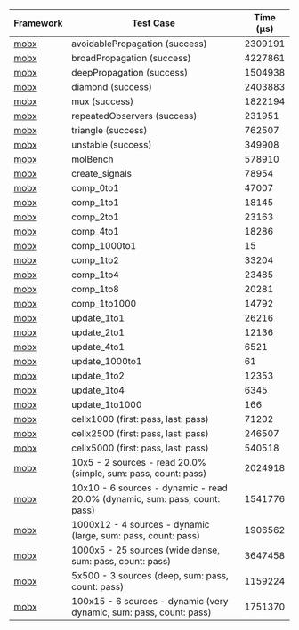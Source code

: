 | Framework | Test Case | Time (μs) |
| --- | --- | --- |
| [mobx](https://github.com/mobxjs/mobx.dart) | avoidablePropagation (success) | 2309191 |
| [mobx](https://github.com/mobxjs/mobx.dart) | broadPropagation (success) | 4227861 |
| [mobx](https://github.com/mobxjs/mobx.dart) | deepPropagation (success) | 1504938 |
| [mobx](https://github.com/mobxjs/mobx.dart) | diamond (success) | 2403883 |
| [mobx](https://github.com/mobxjs/mobx.dart) | mux (success) | 1822194 |
| [mobx](https://github.com/mobxjs/mobx.dart) | repeatedObservers (success) | 231951 |
| [mobx](https://github.com/mobxjs/mobx.dart) | triangle (success) | 762507 |
| [mobx](https://github.com/mobxjs/mobx.dart) | unstable (success) | 349908 |
| [mobx](https://github.com/mobxjs/mobx.dart) | molBench | 578910 |
| [mobx](https://github.com/mobxjs/mobx.dart) | create_signals | 78954 |
| [mobx](https://github.com/mobxjs/mobx.dart) | comp_0to1 | 47007 |
| [mobx](https://github.com/mobxjs/mobx.dart) | comp_1to1 | 18145 |
| [mobx](https://github.com/mobxjs/mobx.dart) | comp_2to1 | 23163 |
| [mobx](https://github.com/mobxjs/mobx.dart) | comp_4to1 | 18286 |
| [mobx](https://github.com/mobxjs/mobx.dart) | comp_1000to1 | 15 |
| [mobx](https://github.com/mobxjs/mobx.dart) | comp_1to2 | 33204 |
| [mobx](https://github.com/mobxjs/mobx.dart) | comp_1to4 | 23485 |
| [mobx](https://github.com/mobxjs/mobx.dart) | comp_1to8 | 20281 |
| [mobx](https://github.com/mobxjs/mobx.dart) | comp_1to1000 | 14792 |
| [mobx](https://github.com/mobxjs/mobx.dart) | update_1to1 | 26216 |
| [mobx](https://github.com/mobxjs/mobx.dart) | update_2to1 | 12136 |
| [mobx](https://github.com/mobxjs/mobx.dart) | update_4to1 | 6521 |
| [mobx](https://github.com/mobxjs/mobx.dart) | update_1000to1 | 61 |
| [mobx](https://github.com/mobxjs/mobx.dart) | update_1to2 | 12353 |
| [mobx](https://github.com/mobxjs/mobx.dart) | update_1to4 | 6345 |
| [mobx](https://github.com/mobxjs/mobx.dart) | update_1to1000 | 166 |
| [mobx](https://github.com/mobxjs/mobx.dart) | cellx1000 (first: pass, last: pass) | 71202 |
| [mobx](https://github.com/mobxjs/mobx.dart) | cellx2500 (first: pass, last: pass) | 246507 |
| [mobx](https://github.com/mobxjs/mobx.dart) | cellx5000 (first: pass, last: pass) | 540518 |
| [mobx](https://github.com/mobxjs/mobx.dart) | 10x5 - 2 sources - read 20.0% (simple, sum: pass, count: pass) | 2024918 |
| [mobx](https://github.com/mobxjs/mobx.dart) | 10x10 - 6 sources - dynamic - read 20.0% (dynamic, sum: pass, count: pass) | 1541776 |
| [mobx](https://github.com/mobxjs/mobx.dart) | 1000x12 - 4 sources - dynamic (large, sum: pass, count: pass) | 1906562 |
| [mobx](https://github.com/mobxjs/mobx.dart) | 1000x5 - 25 sources (wide dense, sum: pass, count: pass) | 3647458 |
| [mobx](https://github.com/mobxjs/mobx.dart) | 5x500 - 3 sources (deep, sum: pass, count: pass) | 1159224 |
| [mobx](https://github.com/mobxjs/mobx.dart) | 100x15 - 6 sources - dynamic (very dynamic, sum: pass, count: pass) | 1751370 |
